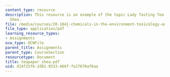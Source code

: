 ```yaml
---
content_type: resource
description: This resource is an example of the topic Lady Tasting Tea paper by Erin
  Shea.
file: /media/courses/20-104j-chemicals-in-the-environment-toxicology-and-public-health-be-104j-spring-2005/d14f25f62d819533466ffe27670af6aa_teapaper_shea.pdf
file_type: application/pdf
learning_resource_types:
- Assignments
ocw_type: OCWFile
parent_title: Assignments
parent_type: CourseSection
resourcetype: Document
title: teapaper_shea.pdf
uid: d14f25f6-2d81-9533-466f-fe27670af6aa
---
```

